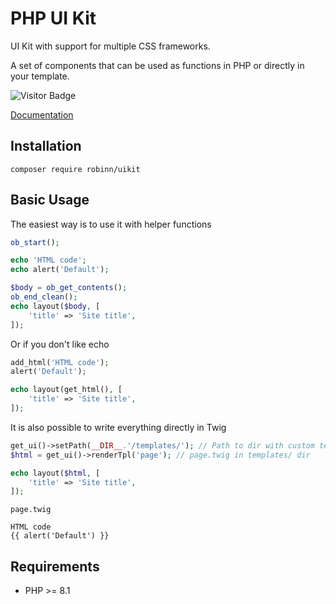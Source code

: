 # PHP UI Kit

UI Kit with support for multiple CSS frameworks.

A set of components that can be used as functions in PHP or directly in your template.

![Visitor Badge](https://visitor-badge.laobi.icu/badge?page_id=RobiNN1.PHP-UI-Kit)

[Documentation](docs)

## Installation

```
composer require robinn/uikit
```

## Basic Usage

The easiest way is to use it with helper functions

```php
ob_start();

echo 'HTML code';
echo alert('Default');

$body = ob_get_contents();
ob_end_clean();
echo layout($body, [
    'title' => 'Site title',
]);
```

Or if you don't like echo

```php
add_html('HTML code');
alert('Default');

echo layout(get_html(), [
    'title' => 'Site title',
]);
```

It is also possible to write everything directly in Twig

```php
get_ui()->setPath(__DIR__.'/templates/'); // Path to dir with custom templates 
$html = get_ui()->renderTpl('page'); // page.twig in templates/ dir

echo layout($html, [
    'title' => 'Site title',
]);
```

`page.twig`

```twig
HTML code
{{ alert('Default') }}
```

## Requirements

- PHP >= 8.1
